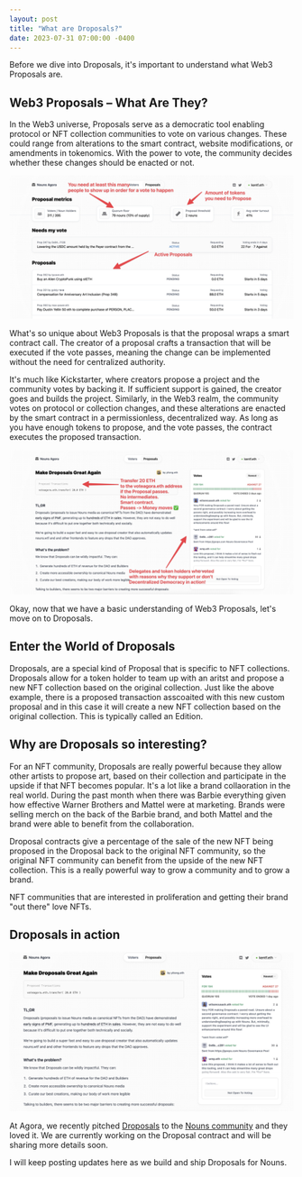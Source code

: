 ```yaml
---
layout: post
title: "What are Droposals?"
date: 2023-07-31 07:00:00 -0400
---
```


Before we dive into Droposals, it's important to understand what Web3 Proposals are.

## Web3 Proposals – What Are They?

In the Web3 universe, Proposals serve as a democratic tool enabling protocol or NFT collection communities to vote on various changes. These could range from alterations to the smart contract, website modifications, or amendments in tokenomics. With the power to vote, the community decides whether these changes should be enacted or not.

![Proposal List for Nouns](/assets/proposals-page.jpeg)

What's so unique about Web3 Proposals is that the proposal wraps a smart contract call. The creator of a proposal crafts a transaction that will be executed if the vote passes, meaning the change can be implemented without the need for centralized authority.

It's much like Kickstarter, where creators propose a project and the community votes by backing it. If sufficient support is gained, the creator goes and builds the project. Similarly, in the Web3 realm, the community votes on protocol or collection changes, and these alterations are enacted by the smart contract in a permissionless, decentralized way. As long as you have enough tokens to propose, and the vote passes, the contract executes the proposed transaction.

![Anatomy of a proposal](/assets/anatomy-of-a-proposal-show.jpeg)

Okay, now that we have a basic understanding of Web3 Proposals, let's move on to Droposals.

## Enter the World of Droposals

Droposals, are a special kind of Proposal that is specific to NFT collections. Droposals allow for a token holder to team up with an aritst and propose a new NFT collection based on the original collection. Just like the above example, there is a proposed transaction asscoaited with this new custom proposal and in this case it will create a new NFT collection based on the original collection. This is typically called an Edition.

## Why are Droposals so interesting?

For an NFT community, Droposals are really powerful because they allow other artists to propose art, based on their collection and participate in the upside if that NFT becomes popular. It's a lot like a brand collaoration in the real world. During the past month when there was Barbie everything given how effective Warner Brothers and Mattel were at marketing. Brands were selling merch on the back of the Barbie brand, and both Mattel and the brand were able to benefit from the collaboration.

Droposal contracts give a percentage of the sale of the new NFT being proposed in the Droposal back to the original NFT community, so the original NFT community can benefit from the upside of the new NFT collection. This is a really powerful way to grow a community and to grow a brand.

NFT communities that are interested in proliferation and getting their brand "out there" love NFTs.

## Droposals in action

![Droposals on Nouns](/assets/droposals.jpeg)

At Agora, we recently pitched [Droposals](https://nounsagora.com/proposals/346) to the [Nouns community](https://nouns.wtf/) and they loved it. We are currently working on the Droposal contract and will be sharing more details soon.

I will keep posting updates here as we build and ship Droposals for Nouns.
